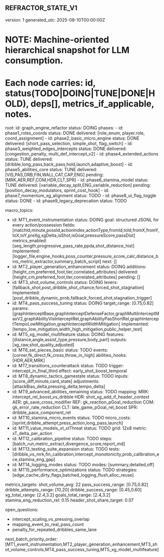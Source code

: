 ## REFRACTOR_STATE_V1
version: 1
generated_utc: 2025-08-10T00:00:00Z

# NOTE: Machine-oriented hierarchical snapshot for LLM consumption.
# Each node carries: id, status(TODO|DOING|TUNE|DONE|HOLD), deps[], metrics_if_applicable, notes.

root:
  id: graph_engine_refactor
  status: DOING
  phases:
    - id: phase1_roles_coords
      status: DONE
      delivered: [role_enum, player.role, coord_assignment]
    - id: phase2_basic_micro_engine
      status: DONE
      delivered: [short_pass_selection, simple_shot, flag_switch]
    - id: phase3_weighted_edges_intercepts
      status: DONE
      delivered: [congestion_penalty, multi_def_intercept_v2]
    - id: phase4_extended_actions
      status: TUNE
      delivered: [dribble,long_pass,back_pass,hold,launch,adaptive_boost]
    - id: phase5_abilities_core
      status: TUNE
      delivered: [VIS,PAS,DRB,FIN,WALL,CAT,CAP,ENG]
      pending: [MRK,AER,REF,COM,HDR,CLT,SPR]
    - id: phase6_stamina_model
      status: TUNE
      delivered: [variable_decay_split,ENG_variable_reduction]
      pending: [position_decay_modulators, sprint_cost_hook]
    - id: phase7_momentum_xg_alignment
      status: TODO
    - id: phase8_ui_flag_toggle
      status: DONE
    - id: phase9_legacy_deprecation
      status: TODO

macro_topics:
  - id: MT1_event_instrumentation
    status: DOING
    goal: structured JSONL for every action/possession
    fields: [matchId,minute,possId,actionIndex,actionType,fromId,toId,fromX,fromY,toX,toY,preXg,xgDelta,isShot,isGoal,pressureScore,passDist]
    metrics_enabled: [seq_length,progressive_pass_rate,ppda,shot_distance_hist]
    implemented: [logger_file,engine_hooks,poss_counter,pressure_score_calc,distance_bins_metric_extractor,summary_batch_script]
    next: []
  - id: MT2_player_generation_enhancement
  status: DOING
  additions: [height_cm,preferred_foot,tier,correlated_attributes]
  delivered: [height_cm,preferred_foot,tier,correlated_attributes]
  pending: []
  - id: MT3_shot_volume_controls
  status: DOING
  levers: [fallback_shot,post_dribble_shot_chance,forced_shot_stagnation]
  implemented: [post_dribble_dynamic_prob,fallback_forced_shot,stagnation_trigger]
  - id: MT4_pass_success_tuning
  status: DOING
  target_range: [0.75,0.82]
  params: [graphInterceptBase,graphInterceptDefenseFactor,graphMultiInterceptMaxV2,graphAbilityVisInterceptRel,graphAbilityPasShortRel,graphInterceptTempoLowMitigation,graphInterceptWidthMitigation]
  implemented: [tempo_low_mitigation,width_high_mitigation,public_helper_test]
  - id: MT5_xg_model_multifeature
  status: DOING
    features: [distance,angle,assist_type,pressure,body_part]
    outputs: [xg_raw,shot_quality_adjusted]
  - id: MT6_set_pieces_basic
    status: TODO
    events: [corner,fk_direct,fk_cross,throw_in_high]
    abilities_hooks: [HDR,AER,MRK]
  - id: MT7_transitions_counterattack
    status: TODO
    trigger: intercept_in_final_third
    effect: early_shot_boost_temporal
  - id: MT8_dynamic_tactics_gamestate
    status: TODO
    inputs: [score_diff,minute,card_state]
    adjustments: [attackBias_delta,pressing_delta,tempo_delta]
  - id: MT9_advanced_abilities_remaining
    status: TODO
    mapping:
      MRK: intercept_rel_boost_vs_dribble
      HDR: shot_xg_add_if_header_context
      AER: gk_save_cross_modifier
      REF: gk_reaction_pGoal_reduction
      COM: gk_error_rate_reduction
      CLT: late_game_pGoal_rel_boost
      SPR: dribble_pace_component_rel
  - id: MT10_stamina_micro_events
    status: TODO
    micro_costs: [sprint,dribble_attempt,press_action,long_pass,launch]
  - id: MT11_value_models_xt_xtThreat
    status: TODO
    grid: 12x8
    metric: xT_delta_per_action
  - id: MT12_calibration_pipeline
    status: TODO
    steps: [batch_run,metric_extract,divergence_score,report_md]
  - id: MT13_testing_suite_expansion
    status: TODO
    tests: [dribble_vs_mrk,fin_calibration,intercept_monotonicity,prob_calibration_ece,stamina_eng_gap]
  - id: MT14_logging_modes
    status: TODO
    modes: [summary,detailed,off]
  - id: MT15_performance_optimizations
    status: TODO
    strategies: [edge_cache_dirty_flags,batched_logging_flush,alloc_reuse]

metrics_targets:
  shot_volume_avg: 22
  pass_success_range: [0.75,0.82]
  dribble_attempts_range: [10,20]
  dribble_success_range: [0.45,0.60]
  xg_total_range: [2.4,3.2]
  goals_total_range: [2.4,3.2]
  stamina_eng_reduction_rel: 0.15
  header_shot_share_target: 0.07

open_questions:
  - intercept_scaling_vs_pressing_overlap
  - mapping_event_to_real_pass_count
  - penalty_for_repeated_dribbles_same_lane

next_batch_priority_order: [MT1_event_instrumentation,MT2_player_generation_enhancement,MT3_shot_volume_controls,MT4_pass_success_tuning,MT5_xg_model_multifeature]
